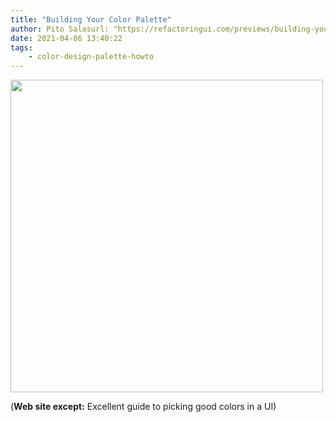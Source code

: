 ```yaml
---
title: "Building Your Color Palette"
author: Pito Salasurl: "https://refactoringui.com/previews/building-your-color-palette" cover: "https://s3.amazonaws.com/refactoring-ui/book-twitter-card.png" 
date: 2021-04-06 13:40:22
tags:
    - color-design-palette-howto
---
```

<img src=https://s3.amazonaws.com/refactoring-ui/book-twitter-card.png width="500">



(**Web site except:** Excellent guide to picking good colors in a UI) 
